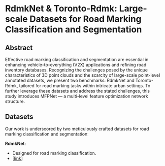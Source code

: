 # RdmkNet & Toronto-Rdmk: Large-scale Datasets for Road Marking Classification and Segmentation

## Abstract
Effective road marking classification and segmentation are essential in enhancing vehicle-to-everything (V2X) applications and refining road inventory databases. Recognizing the challenges posed by the unique characteristics of 3D point clouds and the scarcity of large-scale point-level annotated datasets, we present two benchmarks: RdmkNet and Toronto-Rdmk, tailored for road marking tasks within intricate urban settings. To further leverage these datasets and address the stated challenges, this study introduces MFPNet — a multi-level feature optimization network structure.


## Datasets
Our work is underscored by two meticulously crafted datasets for road marking classification and segmentation:

**RdmkNet**:
   - Designed for road marking classification. 
   - [[link](https://drive.google.com/file/d/1f82Gnr3nipll-ut8TygsEqYPYwcfdjGd/view?usp=drive_link)]




